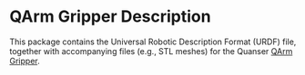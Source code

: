 <!--

Copyright (c) 2025 Quanser Inc. All rights reserved.
This software may be modified and distributed under the terms of the BSD-3-Clause license.
Refer to the LICENSE file for details.
-->

# QArm Gripper Description
This package contains the Universal Robotic Description Format (URDF) file, together with accompanying files (e.g., STL meshes) for the Quanser [QArm Gripper](https://www.quanser.com/products/qarm/).

<!-- MarkdownTOC -->

<!-- /MarkdownTOC -->